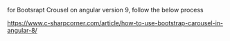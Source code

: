 for Bootsrapt Crousel on angular version 9, follow the below process

https://www.c-sharpcorner.com/article/how-to-use-bootstrap-carousel-in-angular-8/
